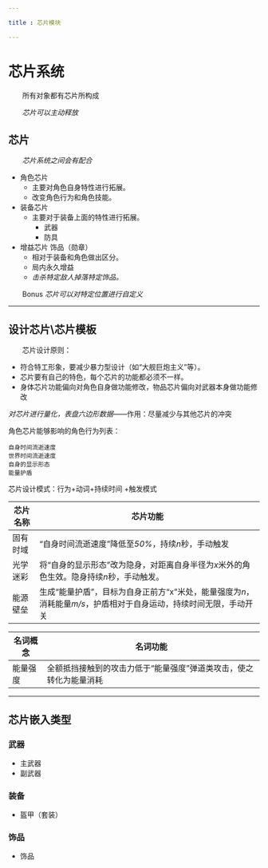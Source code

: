 ```yaml
---

title : 芯片模块

---
```


# 芯片系统

&emsp;&emsp;所有对象都有芯片所构成

&emsp;&emsp;*芯片可以主动释放*

## 芯片

&emsp;&emsp;*芯片系统之间会有配合*

- 角色芯片
    - 主要对角色自身特性进行拓展。
    - 改变角色行为和角色技能。
- 装备芯片
    - 主要对于装备上面的特性进行拓展。
        - 武器
        - 防具
- 增益芯片 饰品（勋章）
    - 相对于装备和角色做出区分。
    - 局内永久增益
    - *击杀特定敌人掉落特定饰品。*

&emsp;&emsp;Bonus *芯片可以对特定位置进行自定义*



---

## 设计芯片\芯片模板

&emsp;&emsp;芯片设计原则：
- 符合特工形象，要减少暴力型设计（如“大舰巨炮主义”等）。
- 芯片要有自己的特色，每个芯片的功能都必须不一样。
- 身体芯片功能偏向对角色自身做功能修改，物品芯片偏向对武器本身做功能修改


*对芯片进行量化，表盘六边形数据*——作用：尽量减少与其他芯片的冲突

角色芯片能够影响的角色行为列表：

    自身时间流逝速度
    世界时间流逝速度
    自身的显示形态
    能量护盾


芯片设计模式：行为+动词+持续时间
+触发模式

芯片名称|芯片功能
---|---
固有时域|“自身时间流逝速度”降低至*50%*，持续*n*秒，手动触发
光学迷彩|将“自身的显示形态”改为隐身，对距离自身半径为*x*米外的角色生效。隐身持续*n*秒，手动触发。
能源壁垒|生成“能量护盾”，目标为自身正前方“x”米处，能量强度为*n*，消耗能量*m/s*，护盾相对于自身运动，持续时间无限，手动开关


名词概念|名词功能
---|---
能量强度|全额抵挡接触到的攻击力低于“能量强度”弹道类攻击，使之转化为能量消耗
---

## 芯片嵌入类型

### 武器
- 主武器
- 副武器

### 装备
- 盔甲（套装）

### 饰品
- 饰品
